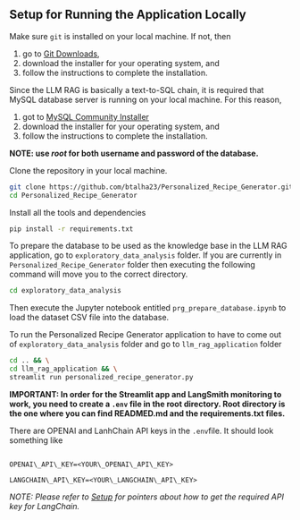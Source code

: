 ## Setup for Running the Application Locally

Make sure `git` is installed on your local machine. If not, then 

1. go to [Git Downloads](https://git-scm.com/downloads),
2. download the installer for your operating system, and
3. follow the instructions to complete the installation.


Since the LLM RAG is basically a text-to-SQL chain, it is required that MySQL database server is running on your local machine. For this reason,

1. got to [MySQL Community Installer](https://dev.mysql.com/downloads/installer/)
2. download the installer for your operating system, and
3. follow the instructions to complete the installation.

**NOTE: use *root* for both username and password of the database.**

Clone the repository in your local machine.

```bash
git clone https://github.com/btalha23/Personalized_Recipe_Generator.git && \
cd Personalized_Recipe_Generator
```

Install all the tools and dependencies

```bash
pip install -r requirements.txt
```
To prepare the database to be used as the knowledge base in the LLM RAG application, go to `exploratory_data_analysis` folder. If you are currently in `Personalized_Recipe_Generator` folder then executing the following command will move you to the correct directory.

```bash
cd exploratory_data_analysis
```
Then execute the Jupyter notebook entitled `prg_prepare_database.ipynb` to load the dataset CSV file into the database.



To run the Personalized Recipe Generator application to have to come out of `exploratory_data_analysis` folder and go to `llm_rag_application` folder

```bash
cd .. && \
cd llm_rag_application && \
streamlit run personalized_recipe_generator.py
```

**IMPORTANT: In order for the Streamlit app and LangSmith monitoring to work, you need to create a `.env` file in the root directory. Root directory is the one where you can find READMED.md and the requirements.txt files.**

There are OPENAI and LanhChain API keys in the `.env`file. It should look something like

```

OPENAI\_API\_KEY=<YOUR\_OPENAI\_API\_KEY>

LANGCHAIN\_API\_KEY=<YOUR\_LANGCHAIN\_API\_KEY>

```

*NOTE: Please refer to [Setup](setup/monitoring.md) for pointers about how to get the required API key for LangChain.*